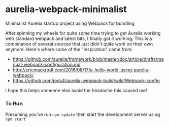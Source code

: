 # aurelia-webpack-minimalist
Minimalist Aurelia startup project using Webpack for bundling

After spinning my wheels for quite some time trying to get Aurelia working with standard webpack and latest bits, I finally got it working. This is a combination of several sources that just didn't quite work on their own anymore. Here's where some of the "inspiration" came from:
* https://github.com/aurelia/framework/blob/master/doc/article/drafts/manual-webpack-configuration.md
* http://ericmackrodt.com/2016/08/17/a-hello-world-using-aurelia-webpack/
* https://github.com/jods4/aurelia-webpack-build/wiki/Webpack-config

I hope this helps someone else avoid the headache this caused me!

### To Run
Presuming you've run `npm update` then start the development server using `npm start`
